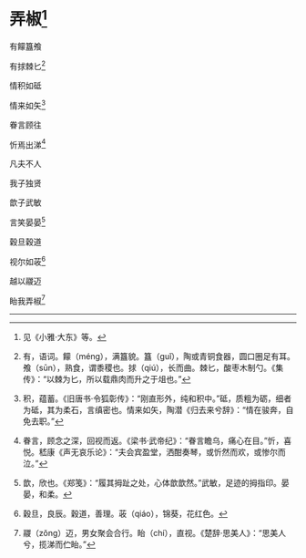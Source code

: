   

# 弄椒[^1]

有饛簋飧

有捄棘匕[^2]

情积如砥

情来如矢[^3]

眷言顾往

忻焉出涕[^4]

凡夫不人

我子独贤

歆子武敏

言笑晏晏[^5]

穀旦穀道

视尔如荍[^6]

越以鬷迈

眙我弄椒[^7]

* * *

[^1]: 见《小雅·大东》等。
[^2]: 有，语词。饛（méng），满簋貌。簋（guǐ），陶或青铜食器，圆口圈足有耳。飧（sūn），熟食，谓黍稷也。捄（qiú），长而曲。棘匕，酸枣木制勺。《集传》：“以棘为匕，所以载鼎肉而升之于俎也。”
[^3]: 积，蕴蓄。《旧唐书·令狐彰传》：“刚直形外，纯和积中。”砥，质粗为砺，细者为砥，其为柔石，言缜密也。情来如矢，陶潜《归去来兮辞》：“情在骏奔，自免去职。”
[^4]: 眷言，顾念之深，回视而返。《梁书·武帝纪》：“眷言瞻乌，痛心在目。”忻，喜悦。嵇康《声无哀乐论》：“夫会宾盈堂，洒酣奏琴，或忻然而欢，或惨尔而泣。”
[^5]: 歆，欣也。《郑笺》：“履其拇趾之处，心体歆歆然。”武敏，足迹的拇指印。晏晏，和柔。
[^6]: 穀旦，良辰。穀道，善理。荍（qiáo），锦葵，花红色。
[^7]: 鬷（zǒng）迈，男女聚会合行。眙（chí），直视。《楚辞·思美人》：“思美人兮，揽涕而伫眙。”
